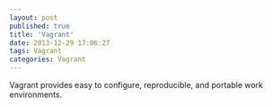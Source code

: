 ```yaml
---
layout: post
published: true
title: 'Vagrant'
date: 2013-12-29 17:06:27
tags: Vagrant
categories: Vagrant
---
```


Vagrant provides easy to configure, reproducible, and portable work environments.


